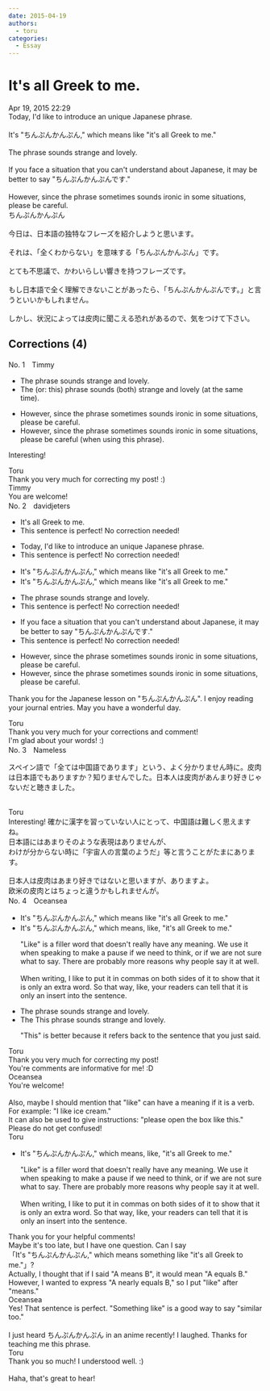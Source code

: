 ```yaml
---
date: 2015-04-19
authors:
  - toru
categories:
  - Essay
---
```


<h1 id="subject_show">It's all Greek to me.</h1>
<div class="date">Apr 19, 2015 22:29</div>
<div id="post"><div id="body_show_ori">
Today, I'd like to introduce an unique Japanese phrase.<br/><br/>It's "ちんぷんかんぷん," which means like "it's all Greek to me."<br/><br/>The phrase sounds strange and lovely.<br/><br/>If you face a situation that you can't understand about Japanese, it may be better to say "ちんぷんかんぷんです."<br/><br/>However, since the phrase sometimes sounds ironic in some situations, please be careful.
</div></div>

<!-- more -->

<div id="post_ja"><div id="body_show_mo">
ちんぷんかんぷん<br/><br/>今日は、日本語の独特なフレーズを紹介しようと思います。<br/><br/>それは、「全くわからない」を意味する「ちんぷんかんぷん」です。<br/><br/>とても不思議で、かわいらしい響きを持つフレーズです。<br/><br/>もし日本語で全く理解できないことがあったら、「ちんぷんかんぷんです。」と言うといいかもしれません。<br/><br/>しかし、状況によっては皮肉に聞こえる恐れがあるので、気をつけて下さい。
</div></div>

## Corrections (4)
<div id="block"><div class="first_name"> No. 1　<span class="just_name">Timmy</span></div><div id="block2">
<ul class="correction_field">
<li class="incorrect">The phrase sounds strange and lovely.</li>
<li class="corrected correct">
The (or: <span class="f_blue">this</span>) phrase sounds (<span class="f_blue">both</span>) strange and lovely (<span class="f_blue">at the same time</span>).
</li>
</ul>
<ul class="correction_field">
<li class="incorrect">However, since the phrase sometimes sounds ironic in some situations, please be careful.</li>
<li class="corrected correct">
However, since the phrase sometimes sounds ironic in some situations, please be careful (<span class="f_blue">when using this phrase</span>).
</li>
</ul>
<p class="comment_small">
 Interesting!
</p>

</div><div class="name"><span class="just_name">Toru</span><br>
Thank you very much for correcting my post! :)
</div>
<div class="name"><span class="just_name">Timmy</span><br>
You are welcome!
</div>
</div>
<div id="block"><div class="first_name"> No. 2　<span class="just_name">davidjeters</span></div><div id="block2">
<ul class="correction_field">
<li class="incorrect">It's all Greek to me.</li>
<li class="corrected perfect">This sentence is perfect! No correction needed!</li>
</ul>
<ul class="correction_field">
<li class="incorrect">Today, I'd like to introduce an unique Japanese phrase.</li>
<li class="corrected perfect">This sentence is perfect! No correction needed!</li>
</ul>
<ul class="correction_field">
<li class="incorrect">It's "ちんぷんかんぷん," which means like "it's all Greek to me."</li>
<li class="corrected correct">
It's "ちんぷんかんぷん," which means like "it's all Greek to me."
</li>
</ul>
<ul class="correction_field">
<li class="incorrect">The phrase sounds strange and lovely.</li>
<li class="corrected perfect">This sentence is perfect! No correction needed!</li>
</ul>
<ul class="correction_field">
<li class="incorrect">If you face a situation that you can't understand about Japanese, it may be better to say "ちんぷんかんぷんです."</li>
<li class="corrected perfect">This sentence is perfect! No correction needed!</li>
</ul>
<ul class="correction_field">
<li class="incorrect">However, since the phrase sometimes sounds ironic in some situations, please be careful.</li>
<li class="corrected correct">
However, since the phrase sometimes sounds ironic in some situations, <span class="sline">please</span> be careful.
</li>
</ul>
<p class="comment_small">
 Thank you for the Japanese lesson on "ちんぷんかんぷん". I enjoy reading your journal entries. May you have a wonderful day.
</p>

</div><div class="name"><span class="just_name">Toru</span><br>
Thank you very much for your corrections and comment!<br/>I'm glad about your words! :)
</div>
</div>
<div id="block"><div class="first_name"> No. 3　<span class="just_name">Nameless</span></div><div id="block2">
<p class="comment_small">
 スペイン語で「全ては中国語であります」という、よく分かりません時に。皮肉は日本語でもありますか？知りませんでした。日本人は皮肉があんまり好きじゃないだと聴きました。
 <br/>
 <br/>
</p>

</div><div class="name"><span class="just_name">Toru</span><br>
Interesting! 確かに漢字を習っていない人にとって、中国語は難しく思えますね。<br/>日本語にはあまりそのような表現はありませんが、<br/>わけが分からない時に「宇宙人の言葉のようだ」等と言うことがたまにあります。<br/><br/>日本人は皮肉はあまり好きではないと思いますが、ありますよ。<br/>欧米の皮肉とはちょっと違うかもしれませんが。
</div>
</div>
<div id="block"><div class="first_name"> No. 4　<span class="just_name">Oceansea</span></div><div id="block2">
<ul class="correction_field">
<li class="incorrect">It's "ちんぷんかんぷん," which means like "it's all Greek to me."</li>
<li class="corrected correct">
It's "ちんぷんかんぷん," which means<span class="f_gray">, like,</span> "it's all Greek to me."
<p class="correction_comment">"Like" is a filler word that doesn't really have any meaning. We use it when speaking to make a pause if we need to think, or if we are not sure what to say. There are probably more reasons why people say it at well.<br/><br/>When writing, I like to put it in commas on both sides of it to show that it is only an extra word. So that way, like, your readers can tell that it is only an insert into the sentence.</p>
</li>
</ul>
<ul class="correction_field">
<li class="incorrect">The phrase sounds strange and lovely.</li>
<li class="corrected correct">
<span class="sline"><span class="f_gray">The</span></span> <span class="f_blue">This </span>phrase sounds strange and lovely.
<p class="correction_comment">"This" is better because it refers back to the sentence that you just said.</p>
</li>
</ul>
</div><div class="name"><span class="just_name">Toru</span><br>
Thank you very much for correcting my post!<br/>You're comments are informative for me! :D
</div>
<div class="name"><span class="just_name">Oceansea</span><br>
You're welcome!<br/><br/>Also, maybe I should mention that "like" can have a meaning if it is a verb. For example: "I like ice cream."<br/>It can also be used to give instructions: "please open the box like this."<br/>Please do not get confused!
</div>
<div class="name"><span class="just_name">Toru</span><br><div class="quote_field"><ul class="correction_field">
<li class="corrected correct">
It's "ちんぷんかんぷん," which means<span class="f_gray">, like,</span> "it's all Greek to me."
<p class="correction_comment">
"Like" is a filler word that doesn't really have any meaning. We use it when speaking to make a pause if we need to think, or if we are not sure what to say. There are probably more reasons why people say it at well.<br/><br/>When writing, I like to put it in commas on both sides of it to show that it is only an extra word. So that way, like, your readers can tell that it is only an insert into the sentence.
</p>
</li>
</ul></div>
Thank you for your helpful comments!<br/>Maybe it's too late, but I have one question. Can I say <br/>「It's "ちんぷんかんぷん," which means something like "it's all Greek to me."」?<br/>Actually, I thought that if I said "A means B", it would mean "A equals B." However, I wanted to express "A nearly equals B," so I put "like" after "means."
</div>
<div class="name"><span class="just_name">Oceansea</span><br>
Yes! That sentence is perfect. "Something like" is a good way to say "similar too."<br/><br/>I just heard ちんぷんかんぷん in an anime recently! I laughed. Thanks for teaching me this phrase.
</div>
<div class="name"><span class="just_name">Toru</span><br>
Thank you so much! I understood well. :)<br/><br/>Haha, that's great to hear!
</div>
</div>
